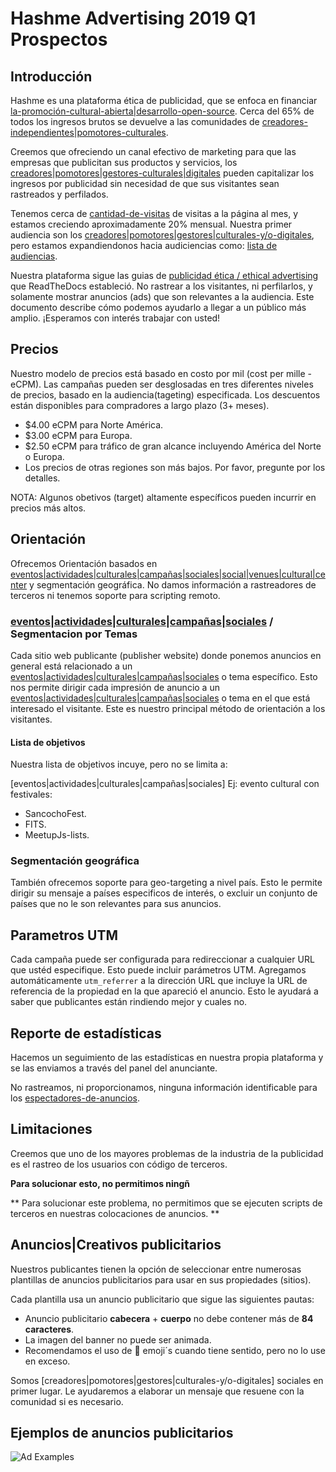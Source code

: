 # Hashme Advertising 2019 Q1 Prospectos

## Introducción

Hashme es una plataforma ética de publicidad, que se enfoca en financiar [la-promoción-cultural-abierta|desarrollo-open-source](actividad-o-proyecto-a-financiar|). Cerca del 65% de todos los ingresos brutos se devuelve a las comunidades de [creadores-independientes|pomotores-culturales](audiencias-y-palabras-clave).

Creemos que ofreciendo un canal efectivo de marketing para que las empresas que publicitan sus productos y servicios, los [creadores|pomotores|gestores-culturales|digitales](audiencias-y-palabras-clave) pueden capitalizar los ingresos por publicidad sin necesidad de que sus visitantes sean rastreados y perfilados.

Tenemos cerca de [cantidad-de-visitas](indicador-objetivo-a-corto/largo-plazo) de visitas a la página al mes, y estamos creciendo aproximadamente 20% mensual. Nuestra primer audiencia son los [creadores|pomotores|gestores|culturales-y/o-digitales](audiencias-y-palabras-clave), pero estamos expandiendonos hacia audiciencias como: [lista de audiencias](audiencias-y-palabras-clave).

Nuestra plataforma sigue las guias de [publicidad ética / ethical advertising](link-a-read-the-docs) que ReadTheDocs estableció. No rastrear a los visitantes, ni perfilarlos, y solamente mostrar anuncios (ads) que son relevantes a la audiencia. Este documento describe cómo podemos ayudarlo a llegar a un público más amplio. ¡Esperamos con interés trabajar con usted!

## Precios

Nuestro modelo de precios está basado en costo por mil (cost per mille - eCPM). Las campañas pueden ser desglosadas en tres diferentes niveles de precios, basado en la audiencia(tageting) especificada. Los descuentos están disponibles para compradores a largo plazo (3+ meses).

* $4.00 eCPM para Norte América.
* $3.00 eCPM para Europa.
* $2.50 eCPM para tráfico de gran alcance incluyendo América del Norte o  Europa.
* Los precios de otras regiones son más bajos. Por favor, pregunte por los detalles.

NOTA: Algunos obetivos (target) altamente específicos pueden incurrir en precios más altos.

## Orientación

Ofrecemos Orientación basados en [eventos|actividades|culturales|campañas|sociales|social|venues|cultural|center](palabras-clave) y segmentación geográfica. No damos información a rastreadores de terceros ni tenemos soporte para scripting remoto.

### [eventos|actividades|culturales|campañas|sociales]() / Segmentacion por Temas

Cada sitio web publicante (publisher website) donde ponemos anuncios en general está relacionado a un [eventos|actividades|culturales|campañas|sociales](audiencias-y-palabras-clave) o tema específico. Esto nos permite dirigir cada impresión de anuncio a un [eventos|actividades|culturales|campañas|sociales](audiencias-y-palabras-clave) o tema en el que está interesado el visitante. Este es nuestro principal método de orientación a los visitantes.

#### Lista de objetivos

Nuestra lista de objetivos incuye, pero no se limita a:

[eventos|actividades|culturales|campañas|sociales]
Ej: evento cultural con festivales: 

* SancochoFest.
* FITS.
* MeetupJs-lists.

### Segmentación geográfica

También ofrecemos soporte para geo-targeting a nivel país. Esto le permite dirigir su mensaje a países especificos de interés, o excluir un conjunto de países que no le son relevantes para sus anuncios.

## Parametros UTM

Cada campaña puede ser configurada para redireccionar a cualquier URL que ustéd especifique. Esto puede incluir parámetros UTM. Agregamos automáticamente `utm_referrer` a la dirección URL que incluye la URL de referencia de la propiedad en la que apareció el anuncio. Esto le ayudará a saber que publicantes están rindiendo mejor y cuales no. 

## Reporte de estadísticas

Hacemos un seguimiento de las estadísticas en nuestra propia plataforma y se las enviamos a través del panel del anunciante.

No rastreamos, ni proporcionamos, ninguna información identificable para los [espectadores-de-anuncios](ad-viewers).

## Limitaciones

Creemos que uno de los mayores problemas de la industria de la publicidad es el rastreo de los usuarios con código de terceros.

**Para solucionar esto, no permitimos ningñ**

** Para solucionar este problema, no permitimos que se ejecuten scripts de terceros en
nuestras colocaciones de anuncios. **

## Anuncios|Creativos publicitarios

Nuestros publicantes tienen la opción de seleccionar entre numerosas plantillas de anuncios publicitarios para usar en sus propiedades (sitios).

Cada plantilla usa un anuncio publicitario que sigue las siguientes pautas:

* Anuncio publicitario **cabecera** + **cuerpo** no debe contener más de **84 caracteres**.
* La imagen del banner no puede ser animada.
* Recomendamos el uso de 👋 emoji´s cuando tiene sentido, pero no lo use en exceso.

Somos [creadores|pomotores|gestores|culturales-y/o-digitales] sociales en primer lugar. Le ayudaremos a elaborar un mensaje que resuene con la comunidad si es necesario.

## Ejemplos de anuncios publicitarios

![Ad Examples](http://hashme.io.s3.amazonaws.com/assets/ad-examples.png)
